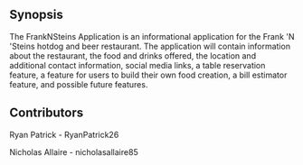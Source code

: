 ## Synopsis

The FrankNSteins Application is an informational application for the Frank 'N 'Steins hotdog and beer restaurant. The application will contain information about the restaurant, the food and drinks offered, the location and additional contact information, social media links, a table reservation feature, a feature for users to build their own food creation, a bill estimator feature, and possible future features.

## Contributors

Ryan Patrick - RyanPatrick26

Nicholas Allaire - nicholasallaire85
